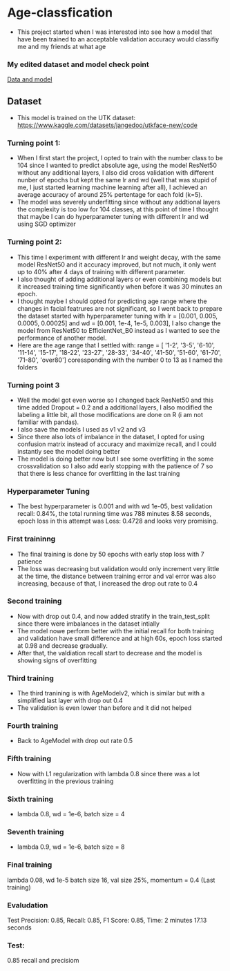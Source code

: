 # Age-classfication
 - This project started when I was interested into see how a model that have been trained to an acceptable validation accuracy would classifiy me and my friends at what age
### My edited dataset and model check point
[Data and model]([https://link-url-here.org](https://drive.google.com/drive/folders/1_8wG8KkBuwocg8D-3hXxvtBLhZFS9f_r?usp=drive_link))
## Dataset
 - This model is trained on the UTK dataset: https://www.kaggle.com/datasets/jangedoo/utkface-new/code
### Turning point 1:
 - When I first start the project, I opted to train with the number class to be 104 since I wanted to predict absolute age, using the model ResNet50 without any additional layers,
I also did cross validation with different nunber of epochs but kept the same lr and wd (well that was stupid of me, I just started learning machine learning after all), I achieved an average accuracy of around 25% pertentage for each fold (k=5).
 - The model was severely underfitting since without any addtional layers the complexity is too low for 104 classes, at this point of time I thought that maybe I can do hyperparameter tuning with different lr and wd using SGD optimizer
### Turning point 2:
 - This time I experiment with different lr and weight decay, with the same model ResNet50 and it accuracy improved, but not much, it only went up to 40% after 4 days of training with different parameter.
 - I also thought of adding additional layers or even combining models but it increased training time significantly when before it was 30 minutes an epoch.
 - I thought maybe I should opted for predicting age range where the changes in facial featrures are not significant, so I went back to prepare the dataset started with hyperparameter tuning with lr = [0.001, 0.005, 0.0005, 0.00025] and wd = [0.001, 1e-4, 1e-5, 0.003], I also change the model from ResNet50 to EfficientNet_B0 instead as I wanted to see the performance of another model. 
 - Here are the age range that I settled with:
range = [
 '1-2',
 '3-5',
 '6-10',
 '11-14',
 '15-17',
 '18-22',
 '23-27',
 '28-33',
 '34-40',
 '41-50',
 '51-60',
 '61-70',
 '71-80',
 'over80'] coressponding with the number 0 to 13 as I named the folders

### Turning point 3
 - Well the model got even worse so I changed back ResNet50 and this time added Dropout = 0.2 and a additional layers, I also modified the labeling a little bit, all those modifications are done on R (i am not familiar with pandas).
 - I also save the models I used as v1 v2 and v3
 - Since there also lots of imbalance in the dataset, I opted for using confusion matrix instead of accuracy and maximize recall, and I could instantly see the model doing better
  - The model is doing better now but I see some overfitting in the some crossvalidation so I also add early stopping with the patience of 7 so that there is less chance for overfitting in the last training
### Hyperparameter Tuning
- The best hyperparameter is 0.001 and with wd 1e-05, best validation recall: 0.84%, the total running time was 788 minutes 8.58 seconds, epoch loss in this attempt was Loss: 0.4728 and looks very promising.
### First traininng 
 - The final training is done by 50 epochs with early stop loss with 7 patience
 - The loss was decreasing but validation would only increment very little at the time, the distance between training error and val error was also increasing, 
because of that, I increased the drop out rate to 0.4

### Second training
 - Now with drop out 0.4, and now added stratify in the train_test_split since there were imbalances in the dataset intially
 - The model nowe perform better with the initial recall for both training and validation have small difference and at high 60s, epoch loss started at 0.98 and decrease gradually.
 - After that, the valdiation recall start to decrease and the model is showing signs of overfitting
### Third training
 - The third tranining is with AgeModelv2, which is similar but with a simplified last layer with drop out 0.4
 - The validation is even lower than before and it did not helped
### Fourth training 
 - Back to AgeModel with drop out rate 0.5
### Fifth training
 - Now with L1 regularization with lambda 0.8 since there was a lot overfitting in the previous training
### Sixth training
- lambda 0.8, wd = 1e-6, batch size = 4
### Seventh training 
- lambda 0.9, wd = 1e-6, batch size = 8
### Final training
lambda 0.08, wd 1e-5 batch size 16, val size 25%, momentum = 0.4 (Last training)
### Evaludation
Test Precision: 0.85, Recall: 0.85, F1 Score: 0.85, Time: 2 minutes 17.13 seconds

### Test: 
0.85 recall and precisiom


  

